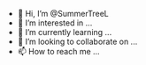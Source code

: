 - 👋 Hi, I’m @SummerTreeL
- 👀 I’m interested in ...
- 🌱 I’m currently learning ...
- 💞️ I’m looking to collaborate on ...
- 📫 How to reach me ...

<!---
SummerTreeL/SummerTreeL is a ✨ special ✨ repository because its `README.md` (this file) appears on your GitHub profile.
You can click the Preview link to take a look at your changes.
--->
